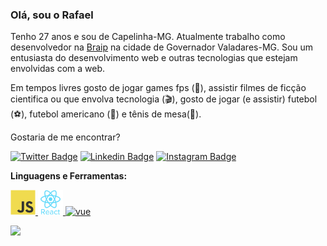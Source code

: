 ### Olá, sou o Rafael <!--<img src="https://media.giphy.com/media/hvRJCLFzcasrR4ia7z/giphy.gif" width="25px">-->

<!--
**rafaelsantos12/rafaelsantos12** is a ✨ _special_ ✨ repository because its `README.md` (this file) appears on your GitHub profile.



Here are some ideas to get you started:

- 🔭 I’m currently working on ...
- 🌱 I’m currently learning ...
- 👯 I’m looking to collaborate on ...
- 🤔 I’m looking for help with ...
- 💬 Ask me about ...
- 📫 How to reach me: ...
- 😄 Pronouns: ...
- ⚡ Fun fact: ...
-->


Tenho 27 anos e sou de Capelinha-MG. Atualmente trabalho como desenvolvedor na <a href="https://braip.com/">Braip</a> na cidade de Governador Valadares-MG. Sou um entusiasta do desenvolvimento web e outras tecnologias que estejam envolvidas com a web. 

Em tempos livres gosto de jogar games fps (👾),  assistir filmes de ficção cientifica ou que envolva tecnologia (🎬), gosto de jogar (e assistir) futebol (⚽️), futebol americano (🏈) e tênis de mesa(🏓).

Gostaria de me encontrar?




[![Twitter Badge](https://img.shields.io/badge/-Twitter-1ca0f1?style=flat-square&labelColor=1ca0f1&logo=twitter&logoColor=white&link=https://twitter.com/rs12_official)](https://twitter.com/rs12_official)
[![Linkedin Badge](https://img.shields.io/badge/-LinkedIn-blue?style=flat-square&logo=Linkedin&logoColor=white&link=https://www.linkedin.com/in/rafael-ferreira-dos-santos-b8499a161/)](https://www.linkedin.com/in/rafael-ferreira-dos-santos-b8499a161/)
[![Instagram Badge](https://img.shields.io/badge/-Instagram-cc2366?style=flat-square&labelColor=cc2366&logo=instagram&logoColor=white&link=https://www.instagram.com/rafasantos.12/)](https://www.instagram.com/rafasantos.12/)



**Linguagens e Ferramentas:**
  
<a href="https://developer.mozilla.org/en-US/docs/Web/JavaScript" target="_blank"> <img src="https://raw.githubusercontent.com/devicons/devicon/master/icons/javascript/javascript-original.svg" alt="javascript" width="40" height="40"/> </a> <a href="https://reactjs.org/" target="_blank"> <img src="https://raw.githubusercontent.com/devicons/devicon/master/icons/react/react-original-wordmark.svg" alt="react" width="40" height="40"/> </a> <a href="https://vuejs.org/" target="_blank"><img src="https://icongr.am/devicon/vuejs-original-wordmark.svg?size=128&color=currentColor" alt="vue" width="40" height="40"> </a> </p>

<p>
  <img height="180em" src="https://github-readme-stats.vercel.app/api/top-langs/?username=rafaelsantos12&exclude_repo=KNN-Image-Classification&show_icons=true&hide_border=true&layout=compact&langs_count=8&theme=radical"/>
</p>


